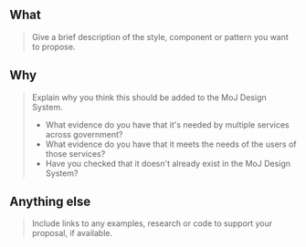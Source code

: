<!--
If you are suggesting a change to something that already exists in the MoJ Design System, please propose it by commenting on the issue for that style, component or pattern. You can find issues for all published content in the 'Published' column of the MoJ Design System backlog.

If you need help putting your proposal together, you can email the Design System team at design-system@digital.justice.gov.uk.
-->

## What
> Give a brief description of the style, component or pattern you want to propose.

## Why
> Explain why you think this should be added to the MoJ Design System.
>
> - What evidence do you have that it's needed by multiple services across government?
> - What evidence do you have that it meets the needs of the users of those services?
> - Have you checked that it doesn't already exist in the MoJ Design System?

## Anything else
> Include links to any examples, research or code to support your proposal, if available.
